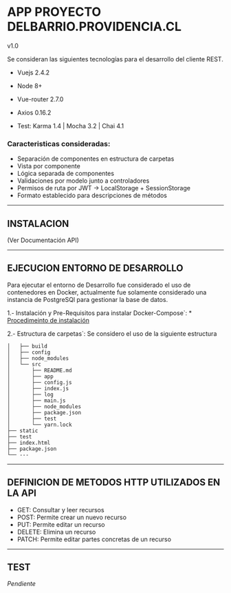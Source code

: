 # APP PROYECTO DELBARRIO.PROVIDENCIA.CL


v1.0

Se consideran las siguientes tecnologías para el desarrollo del cliente REST.

* Vuejs 2.4.2
* Node 8+
* Vue-router 2.7.0
* Axios 0.16.2

* Test: Karma 1.4 | Mocha 3.2 | Chai 4.1

### Caracteristicas consideradas:
* Separación de componentes en estructura de carpetas
* Vista por componente
* Lógica separada de componentes
* Validaciones por modelo junto a controladores
* Permisos de ruta por JWT -> LocalStorage + SessionStorage
* Formato establecido para descripciones de métodos

___________________________________________________________________________
## INSTALACION  ##

(Ver Documentación API)


___________________________________________________________________________
## EJECUCION ENTORNO DE DESARROLLO  ##

Para ejecutar el entorno de Desarrollo fue considerado el uso de contenedores en Docker, actualmente fue solamente considerado una instancia de PostgreSQl para gestionar la base de datos.

1.- Instalación y Pre-Requisitos para instalar Docker-Compose`: 
	* [Procedimeinto de instalación](https://docs.docker.com/compose/install/#prerequisites)  

2.- Estructura de carpetas`:  Se considero el uso de la siguiente estructura 
	
```
│   ├── build
│   ├── config
│   ├── node_modules
│   └── src
│       ├── README.md
│       ├── app
│       ├── config.js
│       ├── index.js
│       ├── log
│       ├── main.js
│       ├── node_modules
│       ├── package.json
│       ├── test
│       └── yarn.lock
├── static
├── test
├── index.html
├── package.json
└── ---
```



___________________________________________________________________________
## DEFINICION DE METODOS HTTP UTILIZADOS EN LA API ##
* GET:      Consultar y leer recursos
* POST:     Permite crear un nuevo recurso
* PUT:      Permite editar un recurso
* DELETE:   Elimina un recurso  
* PATCH:    Permite editar partes concretas de un recurso


___________________________________________________________________________
## TEST  ##

*Pendiente*